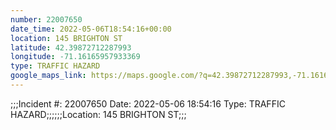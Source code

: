 ```yaml
---
number: 22007650
date_time: 2022-05-06T18:54:16+00:00
location: 145 BRIGHTON ST
latitude: 42.39872712287993
longitude: -71.16165957933369
type: TRAFFIC HAZARD
google_maps_link: https://maps.google.com/?q=42.39872712287993,-71.16165957933369
---
```


;;;Incident #: 22007650   Date: 2022-05-06 18:54:16   Type: TRAFFIC HAZARD;;;;;;Location: 145 BRIGHTON ST;;;
